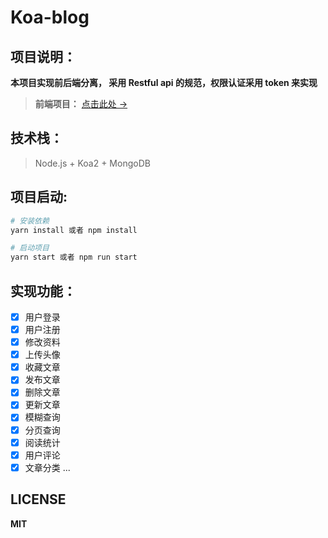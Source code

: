 # Koa-blog

## 项目说明：
**本项目实现前后端分离， 采用 Restful api 的规范，权限认证采用 token 来实现**

> **前端项目：** [点击此处 →](https://github.com/liandao0815/React-blog)

## 技术栈：
> Node.js + Koa2 + MongoDB

## 项目启动:

```bash
# 安装依赖
yarn install 或者 npm install

# 启动项目
yarn start 或者 npm run start
```

## 实现功能：
- [x] 用户登录
- [x] 用户注册
- [x] 修改资料
- [x] 上传头像
- [x] 收藏文章
- [x] 发布文章
- [x] 删除文章
- [x] 更新文章
- [x] 模糊查询
- [x] 分页查询
- [x] 阅读统计
- [x] 用户评论
- [x] 文章分类
...

## LICENSE
**MIT**
